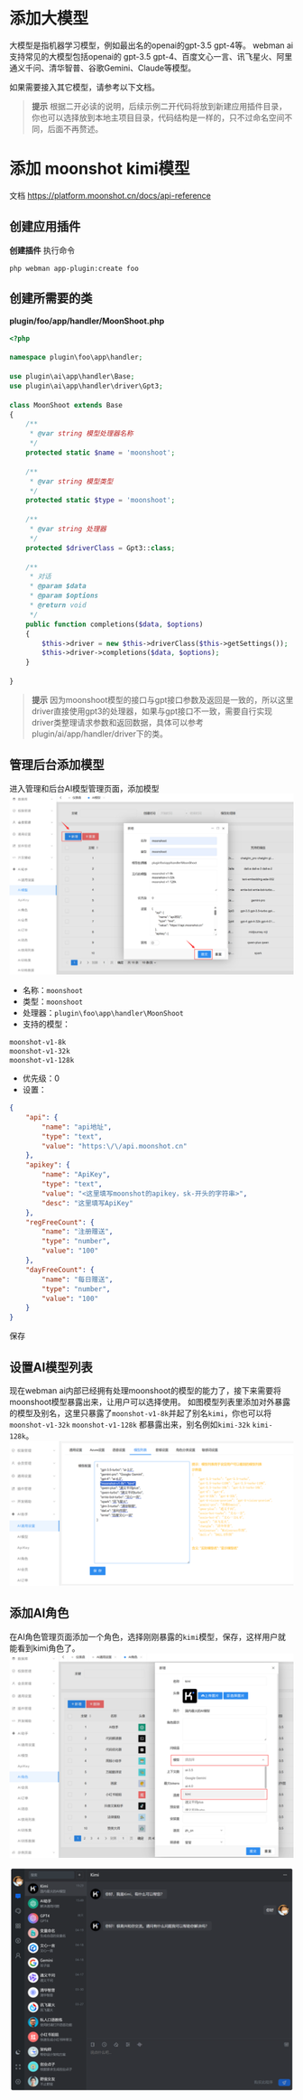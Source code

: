 # 添加大模型

大模型是指机器学习模型，例如最出名的openai的gpt-3.5 gpt-4等。
webman ai支持常见的大模型包括openai的 gpt-3.5 gpt-4、百度文心一言、讯飞星火、阿里通义千问、清华智普、谷歌Gemini、Claude等模型。

如果需要接入其它模型，请参考以下文档。

> **提示**
> 根据二开必读的说明，后续示例二开代码将放到新建应用插件目录，你也可以选择放到本地主项目目录，代码结构是一样的，只不过命名空间不同，后面不再赘述。

# 添加 moonshot kimi模型
文档 https://platform.moonshot.cn/docs/api-reference

## 创建应用插件

**创建插件**
执行命令
```shell
php webman app-plugin:create foo
```

## 创建所需要的类

**plugin/foo/app/handler/MoonShoot.php**
```php
<?php

namespace plugin\foo\app\handler;

use plugin\ai\app\handler\Base;
use plugin\ai\app\handler\driver\Gpt3;

class MoonShoot extends Base
{
    /**
     * @var string 模型处理器名称
     */
    protected static $name = 'moonshoot';

    /**
     * @var string 模型类型
     */
    protected static $type = 'moonshoot';

    /**
     * @var string 处理器
     */
    protected $driverClass = Gpt3::class;

    /**
     * 对话
     * @param $data
     * @param $options
     * @return void
     */
    public function completions($data, $options)
    {
        $this->driver = new $this->driverClass($this->getSettings());
        $this->driver->completions($data, $options);
    }

}
```

> **提示**
> 因为moonshoot模型的接口与gpt接口参数及返回是一致的，所以这里driver直接使用gpt3的处理器，如果与gpt接口不一致，需要自行实现driver类整理请求参数和返回数据，具体可以参考plugin/ai/app/handler/driver下的类。

## 管理后台添加模型

进入管理和后台AI模型管理页面，添加模型
![img.png](../../assets/img/ai-model-setting.png)

* 名称：`moonshoot`  
* 类型：`moonshoot`  
* 处理器：`plugin\foo\app\handler\MoonShoot`  
* 支持的模型：
```
moonshot-v1-8k
moonshot-v1-32k
moonshot-v1-128k
```
* 优先级：0  
* 设置：
```json
{
    "api": {
        "name": "api地址",
        "type": "text",
        "value": "https:\/\/api.moonshot.cn"
    },
    "apikey": {
        "name": "ApiKey",
        "type": "text",
        "value": "<这里填写moonshot的apikey，sk-开头的字符串>",
        "desc": "这里填写ApiKey"
    },
    "regFreeCount": {
        "name": "注册赠送",
        "type": "number",
        "value": "100"
    },
    "dayFreeCount": {
        "name": "每日赠送",
        "type": "number",
        "value": "100"
    }
}
```
保存

## 设置AI模型列表
现在webman ai内部已经拥有处理moonshoot的模型的能力了，接下来需要将moonshoot模型暴露出来，让用户可以选择使用。
如图模型列表里添加对外暴露的模型及别名，这里只暴露了`moonshot-v1-8k`并起了别名`kimi`，你也可以将 `moonshot-v1-32k` `moonshot-v1-128k` 都暴露出来，别名例如`kimi-32k` `kimi-128k`。
![img.png](../../assets/img/ai-setting-model-list.png)

## 添加AI角色
在AI角色管理页面添加一个角色，选择刚刚暴露的`kimi`模型，保存，这样用户就能看到kimi角色了。
![ai-role-setting.png](../../assets/img/ai-role-setting.png)

![index-kimi.png](../../assets/img/index-kimi.png)
